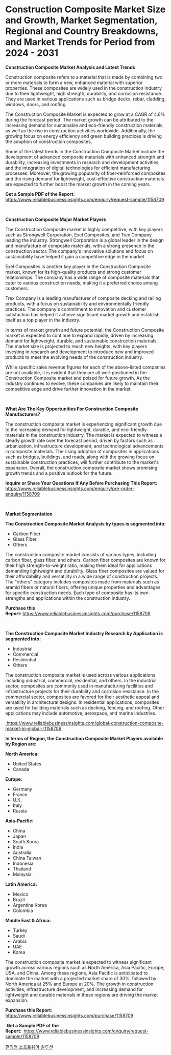 <p><h1>Construction Composite Market Size and Growth, Market Segmentation, Regional and Country Breakdowns, and Market Trends for Period from 2024 -  2031</h1></p><p><strong>Construction Composite Market Analysis and Latest Trends</strong></p>
<p><p>Construction composite refers to a material that is made by combining two or more materials to form a new, enhanced material with superior properties. These composites are widely used in the construction industry due to their lightweight, high strength, durability, and corrosion resistance. They are used in various applications such as bridge decks, rebar, cladding, windows, doors, and roofing.</p><p>The Construction Composite Market is expected to grow at a CAGR of 4.6% during the forecast period. The market growth can be attributed to the increasing demand for sustainable and eco-friendly construction materials, as well as the rise in construction activities worldwide. Additionally, the growing focus on energy efficiency and green building practices is driving the adoption of construction composites.</p><p>Some of the latest trends in the Construction Composite Market include the development of advanced composite materials with enhanced strength and durability, increasing investments in research and development activities, and the integration of digital technologies for efficient manufacturing processes. Moreover, the growing popularity of fiber-reinforced composites and the rising demand for lightweight, cost-effective construction materials are expected to further boost the market growth in the coming years.</p></p>
<p><strong>Get a Sample PDF of the Report:&nbsp;</strong> <a href="https://www.reliablebusinessinsights.com/enquiry/request-sample/1158709">https://www.reliablebusinessinsights.com/enquiry/request-sample/1158709</a></p>
<p>&nbsp;</p>
<p><strong>Construction Composite Major Market Players</strong></p>
<p><p>The Construction Composite market is highly competitive, with key players such as Strongwell Corporation, Exel Composites, and Trex Company leading the industry. Strongwell Corporation is a global leader in the design and manufacture of composite materials, with a strong presence in the construction sector. The company's innovative solutions and focus on sustainability have helped it gain a competitive edge in the market.</p><p>Exel Composites is another key player in the Construction Composite market, known for its high-quality products and strong customer relationships. The company has a wide range of composite materials that cater to various construction needs, making it a preferred choice among customers.</p><p>Trex Company is a leading manufacturer of composite decking and railing products, with a focus on sustainability and environmentally friendly practices. The company's commitment to innovation and customer satisfaction has helped it achieve significant market growth and establish itself as a top player in the industry.</p><p>In terms of market growth and future potential, the Construction Composite market is expected to continue to expand rapidly, driven by increasing demand for lightweight, durable, and sustainable construction materials. The market size is projected to reach new heights, with key players investing in research and development to introduce new and improved products to meet the evolving needs of the construction industry.</p><p>While specific sales revenue figures for each of the above-listed companies are not available, it is evident that they are all well-positioned in the Construction Composite market and poised for future growth. As the industry continues to evolve, these companies are likely to maintain their competitive edge and drive further innovation in the market.</p></p>
<p>&nbsp;</p>
<p><strong>What Are The Key Opportunities For Construction Composite Manufacturers?</strong></p>
<p><p>The construction composite market is experiencing significant growth due to the increasing demand for lightweight, durable, and eco-friendly materials in the construction industry. The market is expected to witness a steady growth rate over the forecast period, driven by factors such as urbanization, infrastructure development, and technological advancements in composite materials. The rising adoption of composites in applications such as bridges, buildings, and roads, along with the growing focus on sustainable construction practices, will further contribute to the market's expansion. Overall, the construction composite market shows promising growth trends and a positive outlook for the future.</p></p>
<p><strong>Inquire or Share Your Questions If Any Before Purchasing This Report:</strong> <a href="https://www.reliablebusinessinsights.com/enquiry/pre-order-enquiry/1158709">https://www.reliablebusinessinsights.com/enquiry/pre-order-enquiry/1158709</a></p>
<p>&nbsp;</p>
<p><strong>Market Segmentation</strong></p>
<p><strong>The Construction Composite Market Analysis by types is segmented into:</strong></p>
<p><ul><li>Carbon Fiber</li><li>Glass Fiber</li><li>Others</li></ul></p>
<p><p>The construction composite market consists of various types, including carbon fiber, glass fiber, and others. Carbon fiber composites are known for their high strength-to-weight ratio, making them ideal for applications demanding lightweight and durability. Glass fiber composites are valued for their affordability and versatility in a wide range of construction projects. The "others" category includes composites made from materials such as aramid fibers or natural fibers, offering unique properties and advantages for specific construction needs. Each type of composite has its own strengths and applications within the construction industry.</p></p>
<p><strong>Purchase this Report:&nbsp;</strong><a href="https://www.reliablebusinessinsights.com/purchase/1158709">https://www.reliablebusinessinsights.com/purchase/1158709</a></p>
<p>&nbsp;</p>
<p><strong>The Construction Composite Market Industry Research by Application is segmented into:</strong></p>
<p><ul><li>Industrial</li><li>Commercial</li><li>Residential</li><li>Others</li></ul></p>
<p><p>The construction composite market is used across various applications including industrial, commercial, residential, and others. In the industrial sector, composites are commonly used in manufacturing facilities and infrastructure projects for their durability and corrosion resistance. In the commercial sector, composites are favored for their aesthetic appeal and versatility in architectural designs. In residential applications, composites are used for building materials such as decking, fencing, and roofing. Other applications may include automotive, aerospace, and marine industries.</p></p>
<p><a href="https://www.reliablebusinessinsights.com/global-construction-composite-market-in-global-r1158709">&nbsp;https://www.reliablebusinessinsights.com/global-construction-composite-market-in-global-r1158709</a></p>
<p><strong>In terms of Region, the Construction Composite Market Players available by Region are:</strong></p>
<p>
    <p> <strong> North America: </strong>
        <ul>
            <li>United States</li>
            <li>Canada</li>
        </ul>
        </p> 
    <p> <strong> Europe: </strong>
        <ul>
            <li>Germany</li>
            <li>France</li>
            <li>U.K.</li>
            <li>Italy</li>
            <li>Russia</li>
        </ul>
        </p> 
    <p> <strong> Asia-Pacific: </strong>
        <ul>
            <li>China</li>
            <li>Japan</li>
            <li>South Korea</li>
            <li>India</li>
            <li>Australia</li>
            <li>China Taiwan</li>
            <li>Indonesia</li>
            <li>Thailand</li>
            <li>Malaysia</li>
        </ul>
        </p> 
    <p> <strong> Latin America: </strong>
        <ul>
            <li>Mexico</li>
            <li>Brazil</li>
            <li>Argentina Korea</li>
            <li>Colombia</li>
        </ul>
        </p> 
    <p> <strong> Middle East & Africa: </strong>
        <ul>
            <li>Turkey</li>
            <li>Saudi</li>
            <li>Arabia</li>
            <li>UAE</li>
            <li>Korea</li>
        </ul>
    </p>
    </p>
<p><p>The construction composite market is expected to witness significant growth across various regions such as North America, Asia Pacific, Europe, USA, and China. Among these regions, Asia Pacific is anticipated to dominate the market with a projected market share of 30%, followed by North America at 25% and Europe at 20%. The growth in construction activities, infrastructure development, and increasing demand for lightweight and durable materials in these regions are driving the market expansion.</p></p>
<p><strong>Purchase this Report: </strong><a href="https://www.reliablebusinessinsights.com/purchase/1158709">https://www.reliablebusinessinsights.com/purchase/1158709</a></p>
<p>&nbsp;<strong>Get a Sample PDF of the Report:&nbsp;&nbsp;</strong><a href="https://www.reliablebusinessinsights.com/enquiry/request-sample/1158709">https://www.reliablebusinessinsights.com/enquiry/request-sample/1158709</a></p>
<p><strong></strong></p>
<p><p><a href="https://github.com/sougarounis/Market-Research-Report-List-4/blob/main/562134581108.md">편의점 소프트웨어 솔루션</a></p></p>